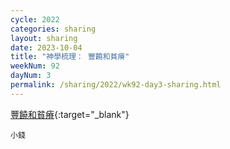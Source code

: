 ```yaml
---
cycle: 2022
categories: sharing
layout: sharing
date: 2023-10-04
title: "神學梳理： 豐饒和貧瘠"
weekNum: 92
dayNum: 3
permalink: /sharing/2022/wk92-day3-sharing.html
---
```


[ 豐饒和貧瘠](https://drive.google.com/file/d/1W01RtVV_ClRcPMYyV0jdH8k43H8UsqW7){:target="_blank"}

`小錢`
